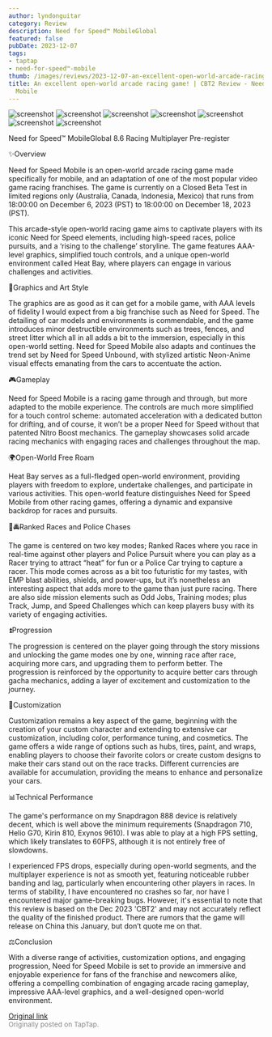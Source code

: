 ```yaml
---
author: lyndonguitar
category: Review
description: Need for Speed™ MobileGlobal
featured: false
pubDate: 2023-12-07
tags:
- taptap
- need-for-speed™-mobile
thumb: /images/reviews/2023-12-07-an-excellent-open-world-arcade-racing-game--cbt2-review---need-for-speed-mobile-0.avif
title: An excellent open-world arcade racing game! | CBT2 Review - Need for Speed
  Mobile
---
```


<div class="gallery">
  <img src="/images/reviews/2023-12-07-an-excellent-open-world-arcade-racing-game--cbt2-review---need-for-speed-mobile-0.avif" alt="screenshot" />
  <img src="/images/reviews/2023-12-07-an-excellent-open-world-arcade-racing-game--cbt2-review---need-for-speed-mobile-1.avif" alt="screenshot" />
  <img src="/images/reviews/2023-12-07-an-excellent-open-world-arcade-racing-game--cbt2-review---need-for-speed-mobile-2.avif" alt="screenshot" />
  <img src="/images/reviews/2023-12-07-an-excellent-open-world-arcade-racing-game--cbt2-review---need-for-speed-mobile-3.avif" alt="screenshot" />
  <img src="/images/reviews/2023-12-07-an-excellent-open-world-arcade-racing-game--cbt2-review---need-for-speed-mobile-4.avif" alt="screenshot" />
  <img src="/images/reviews/2023-12-07-an-excellent-open-world-arcade-racing-game--cbt2-review---need-for-speed-mobile-5.avif" alt="screenshot" />
  <img src="/images/reviews/2023-12-07-an-excellent-open-world-arcade-racing-game--cbt2-review---need-for-speed-mobile-6.avif" alt="screenshot" />
</div>

Need for Speed™ MobileGlobal
8.6
Racing
Multiplayer
Pre-register

✨Overview

Need for Speed Mobile is an open-world arcade racing game made specifically for mobile, and an adaptation of one of the most popular video game racing franchises. The game is currently on a Closed Beta Test in limited regions only (Australia, Canada, Indonesia, Mexico) that runs from 18:00:00 on December 6, 2023 (PST) to 18:00:00 on December 18, 2023 (PST).

This arcade-style open-world racing game aims to captivate players with its iconic Need for Speed elements, including high-speed races, police pursuits, and a ‘rising to the challenge’ storyline. The game features AAA-level graphics, simplified touch controls, and a unique open-world environment called Heat Bay, where players can engage in various challenges and activities.

🎨Graphics and Art Style

The graphics are as good as it can get for a mobile game, with AAA levels of fidelity I would expect from a big franchise such as Need for Speed. The detailing of car models and environments is commendable, and the game introduces minor destructible environments such as trees, fences, and street litter which all in all adds a bit to the immersion, especially in this open-world setting. Need for Speed Mobile also adapts and continues the trend set by Need for Speed Unbound, with stylized artistic Neon-Anime visual effects emanating from the cars to accentuate the action.

🎮Gameplay

Need for Speed Mobile is a racing game through and through, but more adapted to the mobile experience. The controls are much more simplified for a touch control scheme: automated acceleration with a dedicated button for drifting, and of course, it won’t be a proper Need for Speed without that patented Nitro Boost mechanics. The gameplay showcases solid arcade racing mechanics with engaging races and challenges throughout the map.

🌍Open-World Free Roam

Heat Bay serves as a full-fledged open-world environment, providing players with freedom to explore, undertake challenges, and participate in various activities. This open-world feature distinguishes Need for Speed Mobile from other racing games, offering a dynamic and expansive backdrop for races and pursuits.

🏁🚔Ranked Races and Police Chases

The game is centered on two key modes; Ranked Races where you race in real-time against other players and Police Pursuit where you can play as a Racer trying to attract “heat” for fun or a Police Car trying to capture a racer. This mode comes across as a bit too futuristic for my tastes, with EMP blast abilities, shields, and power-ups, but it’s nonetheless an interesting aspect that adds more to the game than just pure racing. There are also side mission elements such as Odd Jobs, Training modes; plus Track, Jump, and Speed Challenges which can keep players busy with its variety of engaging activities.

⏫Progression

The progression is centered on the player going through the story missions and unlocking the game modes one by one, winning race after race, acquiring more cars, and upgrading them to perform better. The progression is reinforced by the opportunity to acquire better cars through gacha mechanics, adding a layer of excitement and customization to the journey.

🔧Customization

Customization remains a key aspect of the game, beginning with the creation of your custom character and extending to extensive car customization, including color, performance tuning, and cosmetics. The game offers a wide range of options such as hubs, tires, paint, and wraps, enabling players to choose their favorite colors or create custom designs to make their cars stand out on the race tracks. Different currencies are available for accumulation, providing the means to enhance and personalize your cars.

📊Technical Performance

The game's performance on my Snapdragon 888 device is relatively decent, which is well above the minimum requirements (Snapdragon 710, Helio G70, Kirin 810, Exynos 9610). I was able to play at a high FPS setting, which likely translates to 60FPS, although it is not entirely free of slowdowns.

I experienced FPS drops, especially during open-world segments, and the multiplayer experience is not as smooth yet, featuring noticeable rubber banding and lag, particularly when encountering other players in races. In terms of stability, I have encountered no crashes so far, nor have I encountered major game-breaking bugs. However, it's essential to note that this review is based on the Dec 2023 'CBT2' and may not accurately reflect the quality of the finished product. There are rumors that the game will release on China this January, but don’t quote me on that.

⚖️Conclusion

With a diverse range of activities, customization options, and engaging progression, Need for Speed Mobile is set to provide an immersive and enjoyable experience for fans of the franchise and newcomers alike, offering a compelling combination of engaging arcade racing gameplay, impressive AAA-level graphics, and a well-designed open-world environment.

[Original link](https://www.taptap.io/post/6637078)<br><span style="font-size: 0.95em; color: #888;">Originally posted on TapTap.</span>